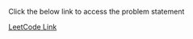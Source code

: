 Click the below link to access the problem statement

[LeetCode Link](https://leetcode.com/problems/number-of-dice-rolls-with-target-sum/)

